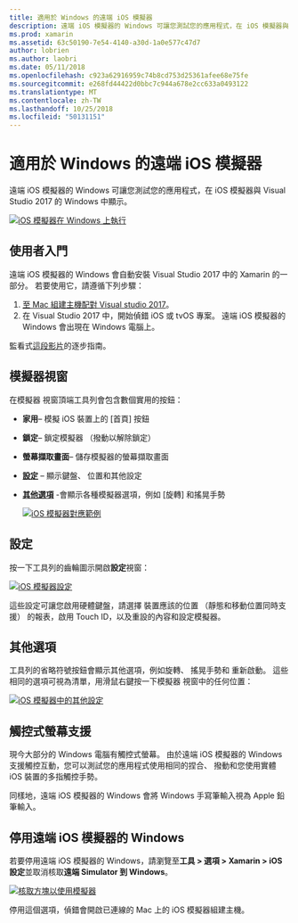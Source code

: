 ```yaml
---
title: 適用於 Windows 的遠端 iOS 模擬器
description: 遠端 iOS 模擬器的 Windows 可讓您測試您的應用程式，在 iOS 模擬器與 Visual Studio 2017 的 Windows 中顯示。
ms.prod: xamarin
ms.assetid: 63c50190-7e54-4140-a30d-1a0e577c47d7
author: lobrien
ms.author: laobri
ms.date: 05/11/2018
ms.openlocfilehash: c923a62916959c74b8cd753d25361afee68e75fe
ms.sourcegitcommit: e268fd44422d0bbc7c944a678e2cc633a0493122
ms.translationtype: MT
ms.contentlocale: zh-TW
ms.lasthandoff: 10/25/2018
ms.locfileid: "50131151"
---
```

# <a name="remoted-ios-simulator-for-windows"></a>適用於 Windows 的遠端 iOS 模擬器

遠端 iOS 模擬器的 Windows 可讓您測試您的應用程式，在 iOS 模擬器與 Visual Studio 2017 的 Windows 中顯示。

[![](images/hero-sml.png "iOS 模擬器在 Windows 上執行")](images/hero.png#lightbox)

## <a name="getting-started"></a>使用者入門

遠端 iOS 模擬器的 Windows 會自動安裝 Visual Studio 2017 中的 Xamarin 的一部分。 若要使用它，請遵循下列步驟：

1. [至 Mac 組建主機配對 Visual studio 2017](~/ios/get-started/installation/windows/connecting-to-mac/index.md)。
2. 在 Visual Studio 2017 中，開始偵錯 iOS 或 tvOS 專案。 遠端 iOS 模擬器的 Windows 會出現在 Windows 電腦上。

監看式[這段影片](deploy.md)的逐步指南。

## <a name="simulator-window"></a>模擬器視窗

在模擬器 視窗頂端工具列會包含數個實用的按鈕：

- **家用**– 模擬 iOS 裝置上的 [首頁] 按鈕
- **鎖定**– 鎖定模擬器 （撥動以解除鎖定）
- **螢幕擷取畫面**– 儲存模擬器的螢幕擷取畫面
- [**設定**](#settings) – 顯示鍵盤、 位置和其他設定
- [**其他選項**](#other-options) -會顯示各種模擬器選項，例如 [旋轉] 和搖晃手勢

    [![](images/maps-app-sml.png "iOS 模擬器對應範例")](images/maps-app.png#lightbox)

## <a name="settings"></a>設定

按一下工具列的齒輪圖示開啟**設定**視窗：

[![](images/settings-sml.png "iOS 模擬器設定")](images/settings.png#lightbox)

這些設定可讓您啟用硬體鍵盤，請選擇 裝置應該的位置 （靜態和移動位置同時支援） 的報表，啟用 Touch ID，以及重設的內容和設定模擬器。

## <a name="other-options"></a>其他選項

工具列的省略符號按鈕會顯示其他選項，例如旋轉、 搖晃手勢和 重新啟動。 這些相同的選項可視為清單，用滑鼠右鍵按一下模擬器 視窗中的任何位置：

[![](images/more-sml.png "iOS 模擬器中的其他設定")](images/more.png#lightbox)

## <a name="touchscreen-support"></a>觸控式螢幕支援

現今大部分的 Windows 電腦有觸控式螢幕。 由於遠端 iOS 模擬器的 Windows 支援觸控互動，您可以測試您的應用程式使用相同的捏合、 撥動和您使用實體 iOS 裝置的多指觸控手勢。

同樣地，遠端 iOS 模擬器的 Windows 會將 Windows 手寫筆輸入視為 Apple 鉛筆輸入。

## <a name="disabling-the-remoted-ios-simulator-for-windows"></a>停用遠端 iOS 模擬器的 Windows

若要停用遠端 iOS 模擬器的 Windows，請瀏覽至**工具 > 選項 > Xamarin > iOS 設定**並取消核取**遠端 Simulator 到 Windows**。

[![](images/options-sml.png "核取方塊以使用模擬器")](images/options.png#lightbox)

停用這個選項，偵錯會開啟已連線的 Mac 上的 iOS 模擬器組建主機。
